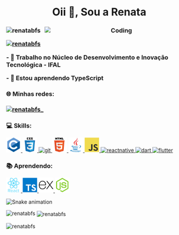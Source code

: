 <h1 align="center">Oii 👋, Sou a Renata</h1>
<h3 align="center"Desenvolvedora Front-End.</h3>
<img align="right" alt="Coding" width="400" src="https://66.media.tumblr.com/5625b65e58ca7e58e227ac4ed4d8ab6e/beac65286062eb98-8c/s500x750/c215f9cfb3d97be515483ede60e7737a9ad466ea.gif">


<p align="left"> <img src="https://komarev.com/ghpvc/?username=renatabfs&label=Profile%20views&color=0e75b6&style=flat" alt="renatabfs" /> </p>

<p align="left"> <a href="https://twitter.com/lizfilter" target="blank"><img src="https://img.shields.io/twitter/follow/lizfilter?logo=twitter&style=for-the-badge" alt="renatabfs" /></a> </p>

<p align ="left">- 🔭 Trabalho no Núcleo de Desenvolvimento e Inovação Tecnológica - IFAL</p>
<p align ="left">- 🌱 Estou aprendendo TypeScript</p>

<h3 align="left">🌐 Minhas redes:
  </br>
    </br>
<a href="https://instagram.com/renatabfs_" target="blank"><img align="center" src="https://raw.githubusercontent.com/rahuldkjain/github-profile-readme-generator/master/src/images/icons/Social/instagram.svg" alt="renatabfs_" height="30" width="40" /></a>

</p>

<h3 align="left">💻 Skills:</h3>
<a href="https://www.cprogramming.com/" target="_blank" rel="noreferrer"> <img src="https://raw.githubusercontent.com/devicons/devicon/master/icons/c/c-original.svg" alt="c" width="40" height="40"/> </a> <a href="https://www.w3schools.com/css/" target="_blank" rel="noreferrer"> <img src="https://raw.githubusercontent.com/devicons/devicon/master/icons/css3/css3-original-wordmark.svg" alt="css3" width="40" height="40"/> </a>  <a href="https://git-scm.com/" target="_blank" rel="noreferrer"> <img src="https://www.vectorlogo.zone/logos/git-scm/git-scm-icon.svg" alt="git" width="40" height="40"/> </a>  <a href="https://www.w3.org/html/" target="_blank" rel="noreferrer"> <img src="https://raw.githubusercontent.com/devicons/devicon/master/icons/html5/html5-original-wordmark.svg" alt="html5" width="40" height="40"/> </a> <a href="https://www.java.com" target="_blank" rel="noreferrer"> <img src="https://raw.githubusercontent.com/devicons/devicon/master/icons/java/java-original.svg" alt="java" width="40" height="40"/> </a> <a href="https://developer.mozilla.org/en-US/docs/Web/JavaScript" target="_blank" rel="noreferrer"> <img src="https://raw.githubusercontent.com/devicons/devicon/master/icons/javascript/javascript-original.svg" alt="javascript" width="40" height="40"/> </a>  <a href="https://reactnative.dev/" target="_blank" rel="noreferrer"> <img src="https://reactnative.dev/img/header_logo.svg" alt="reactnative" width="40" height="40"/> </a><a href="https://dart.dev" target="_blank" rel="noreferrer"> <img src="https://www.vectorlogo.zone/logos/dartlang/dartlang-icon.svg" alt="dart" width="40" height="40"/> </a> <a href="https://flutter.dev" target="_blank" rel="noreferrer"> <img src="https://www.vectorlogo.zone/logos/flutterio/flutterio-icon.svg" alt="flutter" width="40" height="40"/> </a>


<h3 align="left">📚 Aprendendo:</h3>
<a href="https://reactjs.org/" target="_blank" rel="noreferrer"> <img src="https://raw.githubusercontent.com/devicons/devicon/master/icons/react/react-original-wordmark.svg" alt="react" width="40" height="40"/> </a> <a href="https://www.typescriptlang.org/" target="_blank" rel="noreferrer"> <img src="https://github.com/devicons/devicon/blob/master/icons/typescript/typescript-plain.svg" alt="typescript" width="40" height="40"/> </a> <a href="https://expressjs.com/pt-br/" target="_blank" rel="noreferrer"> <img src="https://github.com/devicons/devicon/blob/master/icons/express/express-original.svg" alt="express" width="40" height="40"/> </a> <a href="https://nodejs.org/en/" target="_blank" rel="noreferrer"> <img src="https://github.com/devicons/devicon/blob/master/icons/nodejs/nodejs-plain.svg" alt="nodejs" width="40" height="40"/> </a> 

![Snake animation](https://github.com/renatabfs/renatabfs/blob/output/github-contribution-grid-snake.svg)

<p><img align="left" src="https://github-readme-stats.vercel.app/api/top-langs?username=renatabfs&show_icons=true&locale=en&layout=compact&theme=tokyonight" alt="renatabfs" /></p>

<p>&nbsp;<img align="center" src="https://github-readme-stats.vercel.app/api?username=renatabfs&show_icons=true&locale=en&theme=tokyonight" alt="renatabfs" />

<img align="center" src="https://github-readme-streak-stats.herokuapp.com/?user=renatabfs&&theme=tokyonight" alt="renatabfs" /></p>
